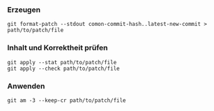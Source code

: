 ### Erzeugen
`git format-patch --stdout comon-commit-hash..latest-new-commit > path/to/patch/file`

### Inhalt und Korrektheit prüfen
`git apply --stat path/to/patch/file`  
`git apply --check path/to/patch/file`

### Anwenden
`git am -3 --keep-cr path/to/patch/file`

